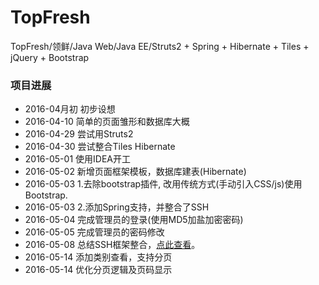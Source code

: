 # TopFresh
TopFresh/领鲜/Java Web/Java EE/Struts2 + Spring + Hibernate + Tiles + jQuery + Bootstrap

### 项目进展
- 2016-04月初 初步设想
- 2016-04-10 简单的页面雏形和数据库大概
- 2016-04-29 尝试用Struts2
- 2016-04-30 尝试整合Tiles Hibernate
- 2016-05-01 使用IDEA开工
- 2016-05-02 新增页面框架模板，数据库建表(Hibernate)
- 2016-05-03 1.去除bootstrap插件, 改用传统方式(手动引入CSS/js)使用Bootstrap. 
- 2016-05-03 2.添加Spring支持，并整合了SSH
- 2016-05-04 完成管理员的登录(使用MD5加盐加密密码)
- 2016-05-05 完成管理员的密码修改
- 2016-05-08 总结SSH框架整合，[点此查看](http://youthlin.com/?p=1237)。
- 2016-05-14 添加类别查看，支持分页
- 2016-05-14 优化分页逻辑及页码显示